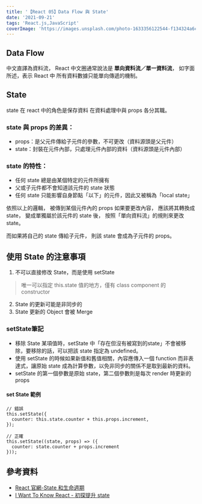 ```yaml
---
title: '【React 05】Data Flow 與 State'
date: '2021-09-21'
tags: 'React.js,JavaScript'
coverImage: 'https://images.unsplash.com/photo-1633356122544-f134324a6cee?ixlib=rb-1.2.1&ixid=MnwxMjA3fDB8MHxwaG90by1wYWdlfHx8fGVufDB8fHx8&auto=format&fit=crop&w=870&q=80'
---
```


## Data Flow
中文直譯為資料流，
React 中文圈通常說法是
**單向資料流／單一資料流**，
如字面所述，表示 React 中
所有資料數據只能單向傳遞的機制。


## State
state 在 react 中的角色是保存資料
在資料處理中與 props 各分其職。

### state 與 props 的差異：
- props：是父元件傳給子元件的參數，不可更改（資料源頭是父元件）
- state：封裝在元件內部，只處理元件內部的資料（資料源頭是元件內部）

### state 的特性：
- 任何 state 總是由某個特定的元件所擁有
- 父或子元件都不會知道該元件的 state 狀態
- 任何 state 只能影響自身節點「以下」的元件，因此又被稱為「local state」

依照以上的邏輯，
被傳到某個元件內的 props 如果要更改內容，
應該將其轉換成 state，
變成單獨屬於該元件的 state 後，
按照「單向資料流」的規則來更改 state。

而如果將自己的 state 傳給子元件，
則該 state 會成為子元件的 props。


## 使用 State 的注意事項
1. 不可以直接修改 State，而是使用 setState
> 唯一可以指定 this.state 值的地方，僅有 class component 的 constructor
2. State 的更新可能是非同步的
3. State 更新的 Object 會被 Merge

### setState筆記
- 移除 State 某項值時，setState 中「存在但沒有被寫到的state」不會被移除，要移除的話，可以把該 state 指定為 undefined。
- 使用 setState 的時候如果新值和舊值相關，內容應傳入一個 function 而非表達式，讓原始 state 成為計算參數，以免非同步的關係不是取到最新的資料。
- setState 的第一個參數是原始 state，第二個參數則是每次 render 時更新的 props

#### set State 範例
```
// 錯誤
this.setState({
  counter: this.state.counter + this.props.increment,
});

// 正確
this.setState((state, props) => ({
  counter: state.counter + props.increment
}));
```


## 參考資料
- [React 官網-State 和生命週期](https://zh-hant.reactjs.org/docs/state-and-lifecycle.html)
- [I Want To Know React - 初探提升 state](https://ithelp.ithome.com.tw/articles/10250923)
